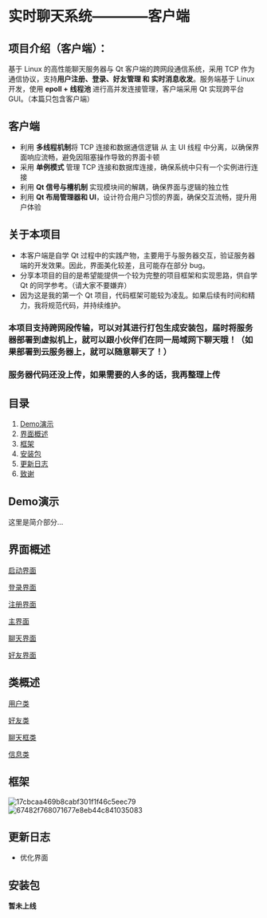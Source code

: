 # 实时聊天系统————客户端
## 项目介绍（客户端）：
基于 Linux 的高性能聊天服务器与 Qt 客户端的跨网段通信系统，采用 TCP 作为通信协议，支持**用户注册、登录、好友管理 和 实时消息收发**。服务端基于 Linux 开发，使用 **epoll + 线程池** 进行高并发连接管理，客户端采用 Qt 实现跨平台 GUI。（本篇只包含客户端）

## 客户端
- 利用 **多线程机制**将 TCP 连接和数据通信逻辑 从 主 UI 线程 中分离，以确保界面响应流畅，避免因阻塞操作导致的界面卡顿
- 采用 **单例模式** 管理 TCP 连接和数据库连接，确保系统中只有一个实例进行连接
- 利用 **Qt 信号与槽机制** 实现模块间的解耦，确保界面与逻辑的独立性
- 利用 **Qt 布局管理器和 UI**，设计符合用户习惯的界面，确保交互流畅，提升用户体验

## 关于本项目
- 本客户端是自学 Qt 过程中的实践产物，主要用于与服务器交互，验证服务器端的开发效果。因此，界面美化较差，且可能存在部分 bug。
- 分享本项目的目的是希望能提供一个较为完整的项目框架和实现思路，供自学 Qt 的同学参考。（请大家不要嫌弃）
- 因为这是我的第一个 Qt 项目，代码框架可能较为凌乱。如果后续有时间和精力，我将规范代码，并持续维护。


### **本项目支持跨网段传输，可以对其进行打包生成安装包，届时将服务器部署到虚拟机上，就可以跟小伙伴们在同一局域网下聊天哦！**（如果部署到云服务器上，就可以随意聊天了！）
### **服务器代码还没上传，如果需要的人多的话，我再整理上传**


## 目录
1. [Demo演示](#Demo演示)
2. [界面概述](#界面概述)
3. [框架](#框架)
4. [安装包](#安装包)
5. [更新日志](#更新日志)
6. [致谢](#致谢)


## Demo演示
这里是简介部分...

## 界面概述
[启动界面](ClassDescription/action.md)

[登录界面](ClassDescription/loginwidget.md)

[注册界面](ClassDescription/registerwidget.md)

[主界面](ClassDescription/mainwidget.md)

[聊天界面](ClassDescription/chatwidget.md)

[好友界面](ClassDescription/friendwidget.md)


## 类概述
[用户类](ClassDescription/user.md)

[好友类](ClassDescription/userfriend.md)

[聊天框类](ClassDescription/userchat.md)

[信息类](ClassDescription/message.md)


## 框架
![17cbcaa469b8cabf301f1f46c5eec79](https://github.com/user-attachments/assets/79878936-25bb-45c1-9fb8-c0420581f572)
![67482f768071677e8eb44c841035083](https://github.com/user-attachments/assets/f8f68a2b-4542-4edd-9f86-b1178da9703d)


## 更新日志
- 优化界面


## 安装包
**暂未上线**
